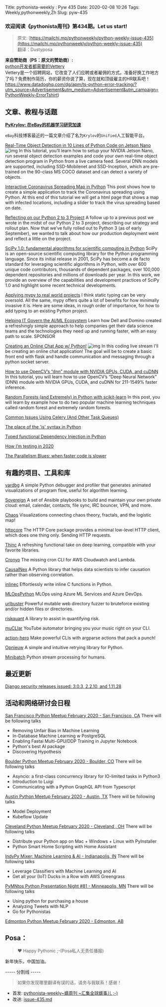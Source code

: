 Title: pythonista-weekly : Pyw 435
Date: 2020-02-08 10:26
Tags: Weekly,pythonweekly,Zh 
Slug: pyw-435

### 欢迎阅读《pythonista周刊》第434期。Let us start!


>原文: [https://mailchi.mp/pythonweekly/python-weekly-issue-435](https://mailchi.mp/pythonweekly/python-weekly-issue-435)  
>翻译：Dustyposa

**来自赞助商（PS：原文的赞助商）:**  
[python开发者都需要的Vettery](https://www.vettery.com/tech?utm_source=newsletter&utm_medium=pythonweekly&utm_term=tech&utm_content=grouped&utm_campaign=ad-77579)  
Vettery是一个招聘网站，它改变了人们应聘或者雇佣的方式。准备好换工作地方了吗？免费制作简历，你的薪资你说了算，现在就和顶级雇主的HR联系吧！https://www.datadoghq.com/dg/apm/ts-python-error-tracking/?utm_source=Advertisement&utm_medium=Advertisement&utm_campaign=PythonWeekly-ErrorTshirt)




## 文章、教程与话题

**[PyKrylov: 在eBay的机器学习研究加速](https://tech.ebayinc.com/engineering/pykrylov-accelerating-machine-learning-research-at-ebay/)**

`eBay`科技博客最近的一篇文章介绍了名为`Krylov`的`Unified`人工智能平台。

[Real-Time Object Detection in 10 Lines of Python Code on Jetson Nano](https://www.youtube.com/watch?v=bcM5AQSAzUY) ![img](https://gallery.mailchimp.com/e2e180baf855ac797ef407fc7/images/8def3887-e9e9-4a48-95e0-74045a6a23fc.png)
In this tutorial, you’ll learn how to setup your NVIDIA Jetson Nano, run several object detection examples and code your own real-time object detection program in Python from a live camera feed.  Several DNN models are supported, including SSD-Mobilenet and SSD-Inception, which are pre-trained on the 90-class MS COCO dataset and can detect a variety of objects.  

[Interactive Coronavirus Spreading Map in Python](https://www.geodose.com/2020/02/tracking-coronavirus-python-map.html)
This post shows how to create a simple application to track the Coronavirus spreading using Python. At this end of this tutorial we will get a html page that shows a map with infected locations, including a slider to track the virus spreading based on date.

[Reflecting on our Python 2 to 3 Project](https://www.rover.com/blog/engineering/post/reflecting-on-our-python-2-to-3-project/)
A follow up to a previous post we wrote in the midst of our Python 2 to 3 project, describing our strategy and rollout plan. Now that we’ve fully rolled out to Python 3 (as of early September), we wanted to talk about how our production deployment went and reflect a little on the project.

[SciPy 1.0: fundamental algorithms for scientific computing in Python](https://www.nature.com/articles/s41592-019-0686-2)
SciPy is an open-source scientific computing library for the Python programming language. Since its initial release in 2001, SciPy has become a de facto standard for leveraging scientific algorithms in Python, with over 600 unique code contributors, thousands of dependent packages, over 100,000 dependent repositories and millions of downloads per year. In this work, we provide an overview of the capabilities and development practices of SciPy 1.0 and highlight some recent technical developments.

[Applying mypy to real world projects](http://calpaterson.com/mypy-hints.html)
I think static typing can be very oversold. All the same, mypy offers quite a lot of benefits for how minimally invasive it is. Here are some ideas, in rough order of importance, for how to add typing to an existing Python project.

[Helping IT Govern the AI/ML Ecosystem](https://hubs.ly/H0mGnnr0)
Learn how Dell and Domino created a refreshingly simple approach to help companies get their data science teams and the technologies they need up and running faster, with an easy path to scale. SPONSOR

[Creating an Online Chat App w/ Python!](https://www.youtube.com/watch?v=i824zN0DGIo) ![img](https://gallery.mailchimp.com/e2e180baf855ac797ef407fc7/images/8def3887-e9e9-4a48-95e0-74045a6a23fc.png)
In this coding live stream I'll be creating an online chat application! The goal will be to create a basic front end with flask and handle communication and messaging through a python socket server.

[How to use OpenCV’s “dnn” module with NVIDIA GPUs, CUDA, and cuDNN](https://www.pyimagesearch.com/2020/02/03/how-to-use-opencvs-dnn-module-with-nvidia-gpus-cuda-and-cudnn/)
In this tutorial, you will learn how to use OpenCV’s “Deep Neural Network” (DNN) module with NVIDIA GPUs, CUDA, and cuDNN for 211-1549% faster inference.

[Random Forests (and Extremely) in Python with scikit-learn](https://www.marsja.se/random-forests-and-extremely-in-python-with-scikit-learn/)
In this post, you will learn by example how to do two popular machine learning techniques called random forest and extremely random forests.

[Common Issues Using Celery (And Other Task Queues)](https://adamj.eu/tech/2020/02/03/common-celery-issues-on-django-projects/)

[The place of the 'is' syntax in Python](https://utcc.utoronto.ca/~cks/space/blog/python/IsSyntaxPlace)

[Typed functional Dependency Injection in Python](https://sobolevn.me/2020/02/typed-functional-dependency-injection)

[How I’m testing in 2020](https://www.b-list.org/weblog/2020/feb/03/how-im-testing-2020/)

[The Parallelism Blues: when faster code is slower](https://pythonspeed.com/articles/parallelism-slower/) 

## 有趣的项目、工具和库

[vardbg](https://github.com/CCExtractor/vardbg)
A simple Python debugger and profiler that generates animated visualizations of program flow, useful for algorithm learning.

[Sovereign](https://github.com/sovereign/sovereign) 
A set of Ansible playbooks to build and maintain your own private cloud: email, calendar, contacts, file sync, IRC bouncer, VPN, and more.

[Chaos](https://github.com/jonnyhyman/Chaos)
Visualizations connecting chaos theory, fractals, and the logistic map!

[httpcore](https://github.com/encode/httpcore)
The HTTP Core package provides a minimal low-level HTTP client, which does one thing only. Sending HTTP requests.

[Thinc](https://github.com/explosion/thinc)
A refreshing functional take on deep learning, compatible with your favorite libraries.

[Cronyo](https://github.com/cronyo/cronyo)
The missing cron CLI for AWS Cloudwatch and Lambda.

[CausalNex](https://github.com/quantumblacklabs/causalnex)
A Python library that helps data scientists to infer causation rather than observing correlation.

[inlinec](https://github.com/georgek42/inlinec)
Effortlessly write inline C functions in Python.

[MLOpsPython](https://github.com/microsoft/MLOpsPython)
MLOps using Azure ML Services and Azure DevOps.

[urlbuster](https://github.com/cytopia/urlbuster)
Powerful mutable web directory fuzzer to bruteforce existing and/or hidden files or directories.

[riskquant](https://github.com/Netflix-Skunkworks/riskquant)
A library to assist in quantifying risk.

[muCLIar](https://github.com/aayush1205/muCLIar)
YouTube automator bringing you your music right on your CLI.

[action-hero](https://github.com/kadimisetty/action-hero)
Make powerful CLIs with argparse actions that pack a punch!

[Opnieuw](https://github.com/channable/opnieuw)
A simple and intuitive retrying library for Python.

[Minibatch](https://github.com/omegaml/minibatch) 
Python stream processing for humans.

## 最近更新

[Django security releases issued: 3.0.3, 2.2.10, and 1.11.28](https://www.djangoproject.com/weblog/2020/feb/03/security-releases/)

## 活动和网络研讨会日程


[San Francisco Python Meetup February 2020 - San Francisco, CA](https://www.meetup.com/sfpython/events/267676771/)
There will be following talks

- Removing Unfair Bias in Machine Learning 
- In-Database Machine Learning w PostgreSQL
- Enabling Fastai Multi-GPU/DDP Training in Jupyter Notebook 
- Python's best AI package 
- Discovering Hypothesis


[Boulder Python Meetup February 2020 - Boulder, CO](https://www.meetup.com/BoulderPython/events/lfhwmrybcdbpb/)
There will be following talks

- Asyncio: a first-class concurrency library for IO-limited tasks in Python3
- Introduction to Luigi
- Communicating with a Python GraphQL API from Typescript


[Austin Python Meetup February 2020 - Austin, TX](https://www.meetup.com/austinpython/events/lgrbmqybcdbqb/)
There will be following talks

- Model Deployment 
- Kubeflow Update


[Cleveland Python Meetup February 2020 - Cleveland , OH](https://www.meetup.com/Cleveland-Area-Python-Interest-Group/events/wrwphqybcdbnb/)
There will be following talks

- Distribute your Python app on Mac + Windows + Linux with PyInstaller
- Python Smart Home Scripting with Home Assistant


[IndyPy Mixer: Machine Learning & AI - Indianapolis, IN](https://www.meetup.com/indypy/events/bxqbmqybcdbpb/)
There will be following talks

- Leverage Classifiers with Machine Learning and AI
- Get all your (IoT) Ducks in a Row with AWS Greengrass


[PyMNtos Python Presentation Night #81 - Minneapolis, MN](https://www.meetup.com/PyMNtos-Twin-Cities-Python-User-Group/events/266907224/)
There will be following talks

- Using python for purchasing a house
- Analyzing Tweets with NLP 
- Go for Pythonistas


[Edmonton Python Meetup February 2020 - Edmonton, AB](https://www.meetup.com/startupedmonton/events/dtflxjybcdbnb/)

## Posa：

> ❤️ Happy Pythonic ;-(Posa私人无责任播报)  

新年快乐，中国加油。



----- 分割线 -----

> 如果你发现哪里翻译有误的话，请务与我联系！感谢！
>




- 首发: [pythonista-weekly~蠎周刊 ~汇集全球蠎事儿 ;-)](http://weekly.pychina.org/python-weekly/pyw-435.html)
- 改进: [issue-435.md](https://github.com/PyChina/weekly/blob/master/content/python-weekly/issue%23435.md)


